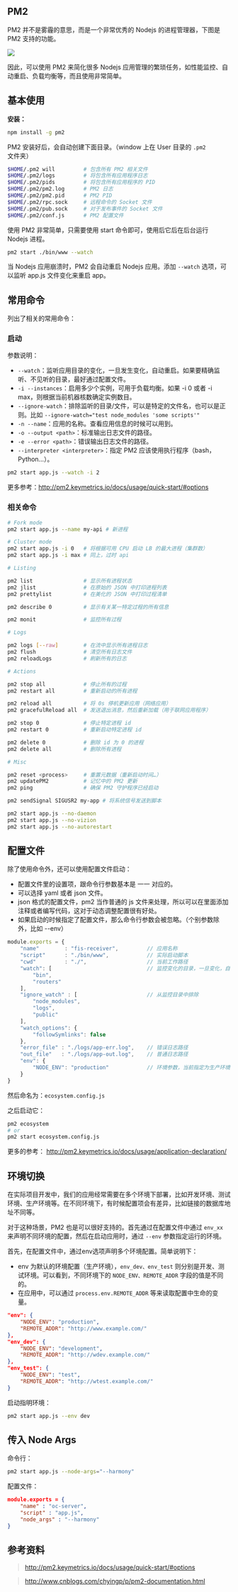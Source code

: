 
## PM2
PM2 并不是雾霾的意思，而是一个非常优秀的 Nodejs 的进程管理器，下图是 PM2 支持的功能。

![](../../../resource/20170707220913.png)

因此，可以使用 PM2 来简化很多 Nodejs 应用管理的繁琐任务，如性能监控、自动重启、负载均衡等，而且使用非常简单。

## 基本使用

**安装：**

```bash
npm install -g pm2
```

PM2 安装好后，会自动创建下面目录。（window 上在 User 目录的 `.pm2` 文件夹）

```bash
$HOME/.pm2 will         # 包含所有 PM2 相关文件
$HOME/.pm2/logs         # 将包含所有应用程序日志
$HOME/.pm2/pids         # 将包含所有应用程序的 PID
$HOME/.pm2/pm2.log      # PM2 日志
$HOME/.pm2/pm2.pid      # PM2 PID
$HOME/.pm2/rpc.sock     # 远程命令的 Socket 文件
$HOME/.pm2/pub.sock     # 对于发布事件的 Socket 文件
$HOME/.pm2/conf.js      # PM2 配置文件
```

使用 PM2 非常简单，只需要使用 start 命令即可，使用后它后在后台运行 Nodejs 进程。

```bash
pm2 start ./bin/www --watch
```

当 Nodejs 应用崩溃时，PM2 会自动重启 Nodejs 应用。添加 `--watch` 选项，可以监听 app.js 文件变化来重启 app。

## 常用命令
列出了相关的常用命令：

### 启动

参数说明：

- `--watch`：监听应用目录的变化，一旦发生变化，自动重启。如果要精确监听、不见听的目录，最好通过配置文件。
- `-i --instances`：启用多少个实例，可用于负载均衡。如果 -i 0 或者 -i max，则根据当前机器核数确定实例数目。
- `--ignore-watch`：排除监听的目录/文件，可以是特定的文件名，也可以是正则。比如 `--ignore-watch="test node_modules 'some scripts'"`
- `-n --name`：应用的名称。查看应用信息的时候可以用到。
- `-o --output <path>`：标准输出日志文件的路径。
- `-e --error <path>`：错误输出日志文件的路径。
- `--interpreter <interpreter>`：指定 PM2 应该使用执行程序（bash，Python…）。

```bash
pm2 start app.js --watch -i 2
```

更多参考：http://pm2.keymetrics.io/docs/usage/quick-start/#options

### 相关命令

```bash
# Fork mode
pm2 start app.js --name my-api # 新进程

# Cluster mode
pm2 start app.js -i 0   # 将根据可用 CPU 启动 LB 的最大进程（集群数）
pm2 start app.js -i max # 同上，过时 api

# Listing

pm2 list                # 显示所有进程状态
pm2 jlist               # 在原始的 JSON 中打印进程列表
pm2 prettylist          # 在美化的 JSON 中打印过程清单

pm2 describe 0          # 显示有关某一特定过程的所有信息

pm2 monit               # 监控所有过程

# Logs

pm2 logs [--raw]        # 在流中显示所有进程日志
pm2 flush               # 清空所有日志文件
pm2 reloadLogs          # 刷新所有的日志

# Actions

pm2 stop all            # 停止所有的过程
pm2 restart all         # 重新启动的所有进程

pm2 reload all          # 将 0s 停机更新应用（网络应用）
pm2 gracefulReload all  # 发送退出消息，然后重新加载（用于联网应用程序）

pm2 stop 0              # 停止特定进程 id
pm2 restart 0           # 重新启动特定进程 id

pm2 delete 0            # 删除 id 为 0 的进程
pm2 delete all          # 删除所有进程

# Misc

pm2 reset <process>     # 重置元数据（重新启动时间…）
pm2 updatePM2           # 记忆中的 PM2 更新
pm2 ping                # 确保 PM2 守护程序已经启动

pm2 sendSignal SIGUSR2 my-app # 将系统信号发送到脚本

pm2 start app.js --no-daemon
pm2 start app.js --no-vizion
pm2 start app.js --no-autorestart
```

## 配置文件
除了使用命令外，还可以使用配置文件启动：

- 配置文件里的设置项，跟命令行参数基本是 一一 对应的。
- 可以选择 yaml 或者 json 文件。
- json 格式的配置文件，pm2 当作普通的 js 文件来处理，所以可以在里面添加注释或者编写代码，这对于动态调整配置很有好处。
- 如果启动的时候指定了配置文件，那么命令行参数会被忽略。（个别参数除外，比如 --env）

```js
module.exports = {
    "name"        : "fis-receiver",         // 应用名称
    "script"      : "./bin/www",            // 实际启动脚本
    "cwd"         : "./",                   // 当前工作路径
    "watch": [                              // 监控变化的目录，一旦变化，自动重启
        "bin",
        "routers"
    ],
    "ignore_watch" : [                      // 从监控目录中排除
        "node_modules",
        "logs",
        "public"
    ],
    "watch_options": {
        "followSymlinks": false
    },
    "error_file" : "./logs/app-err.log",    // 错误日志路径
    "out_file"   : "./logs/app-out.log",    // 普通日志路径
    "env": {
        "NODE_ENV": "production"            // 环境参数，当前指定为生产环境
    }
}
```

然后命名为：`ecosystem.config.js`

之后启动它：

```bash
pm2 ecosystem
# or
pm2 start ecosystem.config.js
```

更多的参考： http://pm2.keymetrics.io/docs/usage/application-declaration/


## 环境切换

在实际项目开发中，我们的应用经常需要在多个环境下部署，比如开发环境、测试环境、生产环境等。在不同环境下，有时候配置项会有差异，比如链接的数据库地址不同等。

对于这种场景，PM2 也是可以很好支持的。首先通过在配置文件中通过 `env_xx` 来声明不同环境的配置，然后在启动应用时，通过 `--env` 参数指定运行的环境。

首先，在配置文件中，通过env选项声明多个环境配置。简单说明下：

- env 为默认的环境配置（生产环境），`env_dev、env_test` 则分别是开发、测试环境。可以看到，不同环境下的 `NODE_ENV、REMOTE_ADDR` 字段的值是不同的。
- 在应用中，可以通过 `process.env.REMOTE_ADDR` 等来读取配置中生命的变量。


```json
"env": {
    "NODE_ENV": "production",
    "REMOTE_ADDR": "http://www.example.com/"
},
"env_dev": {
    "NODE_ENV": "development",
    "REMOTE_ADDR": "http://wdev.example.com/"
},
"env_test": {
    "NODE_ENV": "test",
    "REMOTE_ADDR": "http://wtest.example.com/"
}
```

启动指明环境：

```bash
pm2 start app.js --env dev
```

## 传入 Node Args

命令行：

```bash
pm2 start app.js --node-args="--harmony"
```

配置文件：

```json
module.exports = {
    "name" : "oc-server",
    "script" : "app.js",
    "node_args" : "--harmony"
}
```

## 参考资料
> http://pm2.keymetrics.io/docs/usage/quick-start/#options


> http://www.cnblogs.com/chyingp/p/pm2-documentation.html